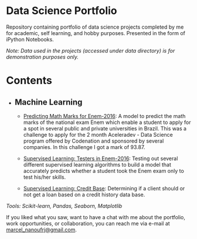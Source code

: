 # Data Science Portfolio

Repository containing portfolio of data science projects completed by me for academic, self learning, and hobby purposes. Presented in the form of iPython Notebooks.

*Note: Data used in the projects (accessed under data directory) is for demonstration purposes only.*

# Contents

* ## Machine Learning
    * [Predicting Math Marks for Enem-2016](https://github.com/MarcelRocha/portfolio_data_science/tree/master/enem_regression): A model to predict the math marks of the national exam Enem which enable a student to apply for a spot in several public and private universities in Brazil. This was a challenge to apply for the 2 month Aceleradev - Data Science program offered by Codenation and sponsored by several companies. In this challenge I got a mark of 93.87.

    * [Supervised Learning: Testers in Enem-2016](https://github.com/MarcelRocha/portfolio_data_science/tree/master/enem_classification): Testing out several different supervised learning algorithms to build a model that accurately predicts whether a student took the Enem exam only to test his/her skills. 

    * [Supervised Learning: Credit Base](): Determining if a client should or not get a loan based on a credit history data base.

*Tools: Scikit-learn, Pandas, Seaborn, Matplotlib*

If you liked what you saw, want to have a chat with me about the portfolio, work opportunities, or collaboration, you can reach me via e-mail at marcel_nanoufrj@gmail.com.